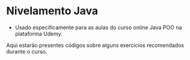 # Nivelamento Java

- Usado especificamente para as aulas do curso online Java POO na plataforma Udemy.

 Aqui estarão presentes códigos sobre alguns exercicios recomendados durante o curso.
